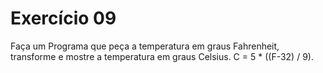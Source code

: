 # Exercício 09
Faça um Programa que peça a temperatura em graus Fahrenheit, transforme e mostre a temperatura em graus Celsius.
C = 5 * ((F-32) / 9).

